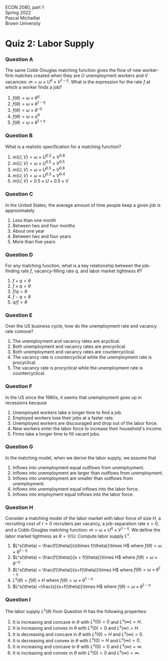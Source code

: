 ECON 2080, part 1  
Spring 2022  
Pascal Michaillat  
Brown University

# Quiz 2: Labor Supply

### Question A

The same Cobb-Douglas matching function gives the flow of new worker-firm matches created when they are $U$ unemployment workers and $V$ vacancies: $m = \omega \times U^{\eta}\times V^{1-\eta}$. What is the expression for the rate $f$ at which a worker finds a job?

1. $f(\theta) = \omega \times \theta^{\eta}$
2. $f(\theta) = \omega \times \theta^{1-\eta}$
3. $f(\theta) = \omega \times \theta^{-\eta}$
4. $f(\theta) = \omega \times \eta^{\theta}$
5. $f(\theta) = \omega \times \theta^{1+\eta}$

### Question B

What is a realistic specification for a matching function?

1. $m(U,V) = \omega \times U^{0.2} \times  V^{0.8}$
2. $m(U,V) = \omega \times U^{0.5} \times  V^{0.5}$
3. $m(U,V) = \omega \times U^{0.5} \times V^{0.8}$
4. $m(U,V) = \omega \times U^{0.3} \times V^{0.4}$
5. $m(U,V) = 0.5 \times U + 0.5 \times V$

### Question C

In the United States, the average amount of time people keep a given job is approximately

1. Less than one month
2. Between two and four months
3. About one year
4. Between two and four years
5. More than five years

### Question D

For any matching function, what is a key relationship between the job-finding rate $f$, vacancy-filling rate $q$, and labor market tightness $\theta$?

1. $f+q = \theta$
2. $f\times q = \theta$
3. $f / q = \theta$
4. $f - q = \theta$
5. $q / f = \theta$

### Question E

Over the US business cycle, how do the unemployment rate and vacancy rate comove?

1. The  unemployment and vacancy rates are acyclical.
2. Both unemployment and vacancy rates are procyclical.
3. Both unemployment and vacancy rates are countercyclical.
4. The vacancy rate is countercyclical while the unemployment rate is procyclical.
5. The vacancy rate is procyclical while the unemployment rate is countercyclical.

### Question F

In the US since the 1980s, it seems that unemployment goes up in recessions because

1. Unemployed workers take a longer time to find a job.
2. Employed workers lose their jobs at a faster rate.
3. Unemployed workers are discouraged and drop out of the labor force.
4. New workers enter the labor force to increase their household's income.
5. Firms take a longer time to fill vacant jobs.

### Question G

In the matching model, when we derive the labor supply, we assume that

1. Inflows into unemployment equal outflows from unemployment.
2. Inflows into unemployment are larger than outflows from unemployment.
3. Inflows into unemployment are smaller than outflows from unemployment.
4. Inflows into unemployment equal inflows into the labor force.
5. Inflows into employment equal inflows into the labor force.

### Question H

Consider a matching model of the labor market with labor force of size $H$, a recruiting cost of $r > 0$ recruiters per vacancy, a job-separation rate $s > 0$, and a Cobb-Douglas matching function: $m = \omega \times U^{\eta} \times V^{1-\eta}$. We define the labor market tightness as  $\theta = V / U$. Compute labor supply $L^s$.

1. $L^s(\theta) = \frac{f(\theta)}{s\times f(\theta)}\times H$ where $f(\theta) = \omega \times \theta^{1-\eta}$
2. $L^s(\theta) = \frac{f(\theta)}{s + f(\theta)}\times H$ where $f(\theta) = \omega \times \theta^{-\eta}$
3. $L^s(\theta) = \frac{f(\theta)}{s+f(\theta)}\times H$ where $f(\theta) = \omega \times \theta^{1-\eta}$
4. $L^s(\theta) = f(\theta) \times H$ where $f(\theta) = \omega \times \theta^{1-\eta}$
5. $L^s(\theta) =\frac{s}{s+f(\theta)}\times H$ where $f(\theta)=\omega \times \theta^{1-\eta}$

### Question I

The labor supply $L^s(\theta)$ from Question H has the following properties:

1. It is increasing and concave in $\theta$ with $L^s(0)=0$ and $L^s(\infty) = H$.
2. It is increasing and convex in $\theta$ with $L^s(0)=0$ and $L^s(\infty) = H$.
3. It is decreasing and concave in $\theta$ with $L^s(0)=H$ and $L^s(\infty) = 0$.
4. It is decreasing and convex in $\theta$ with $L^s(0)=H$ and $L^s(\infty) = 0$.
5. It is increasing and concave in $\theta$ with $L^s(0)=0$ and $L^s(\infty) = \infty$.
6. It is increasing and convex in $\theta$ with $L^s(0)=0$ and $L^s(\infty) = \infty$.
